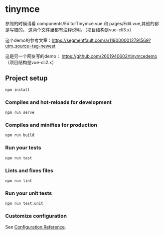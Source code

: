 # tinymce

参照的时候请看 components/EditorTinymce.vue 和 pages/Edit.vue,其他的都是写错的。
这两个文件里都有注释说明。（项目结构是vue-cli3.x）

这个demo的参考文章：https://segmentfault.com/a/1190000012791569?utm_source=tag-newest

这是另一个网友写的demo： https://github.com/2601940602/tinymcedemo （项目结构是vue-cli2.x）

## Project setup
```
npm install
```

### Compiles and hot-reloads for development
```
npm run serve
```

### Compiles and minifies for production
```
npm run build
```

### Run your tests
```
npm run test
```

### Lints and fixes files
```
npm run lint
```

### Run your unit tests
```
npm run test:unit
```

### Customize configuration
See [Configuration Reference](https://cli.vuejs.org/config/).
